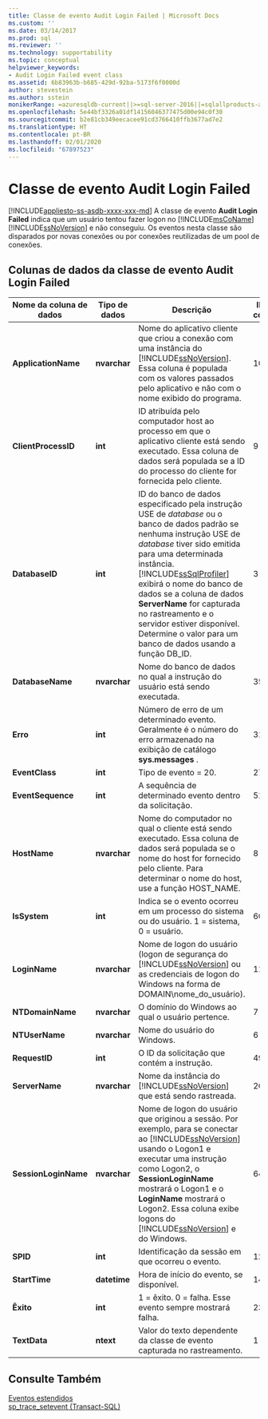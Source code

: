 ```yaml
---
title: Classe de evento Audit Login Failed | Microsoft Docs
ms.custom: ''
ms.date: 03/14/2017
ms.prod: sql
ms.reviewer: ''
ms.technology: supportability
ms.topic: conceptual
helpviewer_keywords:
- Audit Login Failed event class
ms.assetid: 6b83963b-b685-429d-92ba-5173f6f0000d
author: stevestein
ms.author: sstein
monikerRange: =azuresqldb-current||>=sql-server-2016||=sqlallproducts-allversions||>=sql-server-linux-2017||=azuresqldb-mi-current
ms.openlocfilehash: 5e44bf3326a01df14156046377475d00e94c0f30
ms.sourcegitcommit: b2e81cb349eecacee91cd3766410ffb3677ad7e2
ms.translationtype: HT
ms.contentlocale: pt-BR
ms.lasthandoff: 02/01/2020
ms.locfileid: "67897523"
---
```

# <a name="audit-login-failed-event-class"></a>Classe de evento Audit Login Failed
[!INCLUDE[appliesto-ss-asdb-xxxx-xxx-md](../../includes/appliesto-ss-asdb-xxxx-xxx-md.md)]
  A classe de evento **Audit Login Failed** indica que um usuário tentou fazer logon no [!INCLUDE[msCoName](../../includes/msconame-md.md)] [!INCLUDE[ssNoVersion](../../includes/ssnoversion-md.md)] e não conseguiu. Os eventos nesta classe são disparados por novas conexões ou por conexões reutilizadas de um pool de conexões.  
  
## <a name="audit-login-failed-event-class-data-columns"></a>Colunas de dados da classe de evento Audit Login Failed  
  
|Nome da coluna de dados|Tipo de dados|Descrição|ID da coluna|Filtrável|  
|----------------------|---------------|-----------------|---------------|----------------|  
|**ApplicationName**|**nvarchar**|Nome do aplicativo cliente que criou a conexão com uma instância do [!INCLUDE[ssNoVersion](../../includes/ssnoversion-md.md)]. Essa coluna é populada com os valores passados pelo aplicativo e não com o nome exibido do programa.|10|Sim|  
|**ClientProcessID**|**int**|ID atribuída pelo computador host ao processo em que o aplicativo cliente está sendo executado. Essa coluna de dados será populada se a ID do processo do cliente for fornecida pelo cliente.|9|Sim|  
|**DatabaseID**|**int**|ID do banco de dados especificado pela instrução USE de *database* ou o banco de dados padrão se nenhuma instrução USE de *database* tiver sido emitida para uma determinada instância. [!INCLUDE[ssSqlProfiler](../../includes/sssqlprofiler-md.md)] exibirá o nome do banco de dados se a coluna de dados **ServerName** for capturada no rastreamento e o servidor estiver disponível. Determine o valor para um banco de dados usando a função DB_ID.|3|Sim|  
|**DatabaseName**|**nvarchar**|Nome do banco de dados no qual a instrução do usuário está sendo executada.|35|Sim|  
|**Erro**|**int**|Número de erro de um determinado evento. Geralmente é o número do erro armazenado na exibição de catálogo **sys.messages** .|31|Sim|  
|**EventClass**|**int**|Tipo de evento = 20.|27|Não|  
|**EventSequence**|**int**|A sequência de determinado evento dentro da solicitação.|51|Não|  
|**HostName**|**nvarchar**|Nome do computador no qual o cliente está sendo executado. Essa coluna de dados será populada se o nome do host for fornecido pelo cliente. Para determinar o nome do host, use a função HOST_NAME.|8|Sim|  
|**IsSystem**|**int**|Indica se o evento ocorreu em um processo do sistema ou do usuário. 1 = sistema, 0 = usuário.|60|Sim|  
|**LoginName**|**nvarchar**|Nome de logon do usuário (logon de segurança do [!INCLUDE[ssNoVersion](../../includes/ssnoversion-md.md)] ou as credenciais de logon do Windows na forma de DOMAIN\nome_do_usuário).|11|Sim|  
|**NTDomainName**|**nvarchar**|O domínio do Windows ao qual o usuário pertence.|7|Sim|  
|**NTUserName**|**nvarchar**|Nome do usuário do Windows.|6|Sim|  
|**RequestID**|**int**|O ID da solicitação que contém a instrução.|49|Sim|  
|**ServerName**|**nvarchar**|Nome da instância do [!INCLUDE[ssNoVersion](../../includes/ssnoversion-md.md)] que está sendo rastreada.|26|Não|  
|**SessionLoginName**|**nvarchar**|Nome de logon do usuário que originou a sessão. Por exemplo, para se conectar ao [!INCLUDE[ssNoVersion](../../includes/ssnoversion-md.md)] usando o Logon1 e executar uma instrução como Logon2, o **SessionLoginName** mostrará o Logon1 e o **LoginName** mostrará o Logon2. Essa coluna exibe logons do [!INCLUDE[ssNoVersion](../../includes/ssnoversion-md.md)] e do Windows.|64|Sim|  
|**SPID**|**int**|Identificação da sessão em que ocorreu o evento.|12|Sim|  
|**StartTime**|**datetime**|Hora de início do evento, se disponível.|14|Sim|  
|**Êxito**|**int**|1 = êxito. 0 = falha. Esse evento sempre mostrará falha.|23|Sim|  
|**TextData**|**ntext**|Valor do texto dependente da classe de evento capturada no rastreamento.|1|Sim|  
  
## <a name="see-also"></a>Consulte Também  
 [Eventos estendidos](../../relational-databases/extended-events/extended-events.md)   
 [sp_trace_setevent &#40;Transact-SQL&#41;](../../relational-databases/system-stored-procedures/sp-trace-setevent-transact-sql.md)  
  
  

